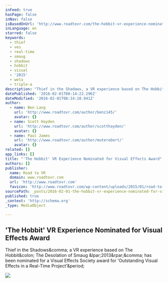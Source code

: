 ```yaml
---
inFeed: true
hasPage: false
inNav: false
isBasedOnUrl: 'http://www.roadtovr.com/the-hobbit-vr-experience-nominated-for-visual-effects-award-alongside-halo-5-destiny-and-others/'
inLanguage: en
starred: false
keywords:
  - thief
  - ves
  - real-time
  - smaug
  - shadows
  - hobbit
  - visual
  - '2015'
  - weta
  - triple-a
description: "Thief in the Shadows, a VR experience based on The Hobbit: The Desolation of Smaug (2013), has been nominated for a Visual Effects Society award for 'Outstanding Visual Effects in a Real-Time Project'."
datePublished: '2016-02-01T08:14:22.296Z'
dateModified: '2016-02-01T08:14:10.941Z'
author:
  - name: Ben Lang
    url: 'http://www.roadtovr.com/author/benz145/'
    avatar: {}
  - name: Scott Hayden
    url: 'http://www.roadtovr.com/author/scotthayden/'
    avatar: {}
  - name: Paul James
    url: 'http://www.roadtovr.com/author/muterobert/'
    avatar: {}
related: []
app_links: []
title: "'The Hobbit' VR Experience Nominated for Visual Effects Award"
authors: []
publisher:
  name: Road to VR
  domain: www.roadtovr.com
  url: 'http://www.roadtovr.com'
  favicon: 'http://www.roadtovr.com/wp-content/uploads/2015/01/road-to-vr-logo-for-social-media-54aabc8av1_site_icon-150x150.png'
sourcePath: _posts/2016-02-01-the-hobbit-vr-experience-nominated-for-visual-effects-awar.md
published: true
_context: 'http://schema.org'
_type: MediaObject

---
```

<article style=""><h1>'The Hobbit' VR Experience Nominated for Visual Effects Award</h1><p>Thief in the Shadows&amp;comma; a VR experience based on The Hobbit&amp;colon; The Desolation of Smaug &amp;lpar;2013&amp;rpar;&amp;comma; has been nominated for a Visual Effects Society award for 'Outstanding Visual Effects in a Real-Time Project'&amp;period;</p><img src="http://www.roadtovr.com/wp-content/uploads/2015/03/theif-in-the-shadows-weta-oculus-rift-epic-games.jpg" /></article>
